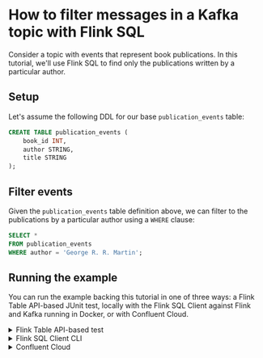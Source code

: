 <!-- title: How to filter messages in a Kafka topic with Flink SQL -->
<!-- description: In this tutorial, learn how to filter messages in a Kafka topic with Flink SQL, with step-by-step instructions and supporting code. -->

# How to filter messages in a Kafka topic with Flink SQL

Consider a topic with events that represent book publications. In this tutorial, we'll use Flink SQL to find only the
publications written by a particular author.

## Setup

Let's assume the following DDL for our base `publication_events` table:

```sql
CREATE TABLE publication_events (
    book_id INT,
    author STRING,
    title STRING
);
```

## Filter events

Given the `publication_events` table definition above, we can filter to the publications by a particular author using a `WHERE` clause:

```sql
SELECT *
FROM publication_events
WHERE author = 'George R. R. Martin';
```

## Running the example

You can run the example backing this tutorial in one of three ways: a Flink Table API-based JUnit test, locally with the Flink SQL Client 
against Flink and Kafka running in Docker, or with Confluent Cloud.

<details>
  <summary>Flink Table API-based test</summary>

  ### Prerequisites

  * Java 17, e.g., follow the OpenJDK installation instructions [here](https://openjdk.org/install/) if you don't have Java. 
  * Docker running via [Docker Desktop](https://docs.docker.com/desktop/) or [Docker Engine](https://docs.docker.com/engine/install/)

  ### Run the test

  Clone the `confluentinc/tutorials` GitHub repository (if you haven't already) and navigate to the `tutorials` directory:

  ```shell
  git clone git@github.com:confluentinc/tutorials.git
  cd tutorials
  ```

  Run the following command to execute [FlinkSqlFilteringTest#testFilter](src/test/java/io/confluent/developer/FlinkSqlFilteringTest.java):

  ```plaintext
  ./gradlew clean :filtering:flinksql:test
  ```

  The test starts Kafka and Schema Registry with [Testcontainers](https://testcontainers.com/), runs the Flink SQL commands
  above against a local Flink `StreamExecutionEnvironment`, and ensures that the filter results are what we expect.
</details>

<details>
  <summary>Flink SQL Client CLI</summary>

  ### Prerequisites

  * Docker running via [Docker Desktop](https://docs.docker.com/desktop/) or [Docker Engine](https://docs.docker.com/engine/install/)
  * [Docker Compose](https://docs.docker.com/compose/install/). Ensure that the command `docker compose version` succeeds.

  ### Run the commands

  Clone the `confluentinc/tutorials` GitHub repository (if you haven't already) and navigate to the `tutorials` directory:

  ```shell
  git clone git@github.com:confluentinc/tutorials.git
  cd tutorials
  ```

  Start Flink and Kafka:

  ```shell
  docker compose -f ./docker/docker-compose-flinksql.yml up -d
  ```

  Next, open the Flink SQL Client CLI:

  ```shell
  docker exec -it flink-sql-client sql-client.sh
  ```

  Finally, run following SQL statements to create the `publication_events` table backed by Kafka running in Docker, populate it with
  test data, and run the filter query.

  ```sql
  CREATE TABLE publication_events (
      book_id INT,
      author STRING,
      title STRING  
  ) WITH (
      'connector' = 'kafka',
      'topic' = 'publication_events',
      'properties.bootstrap.servers' = 'broker:9092',
      'scan.startup.mode' = 'earliest-offset',
      'key.format' = 'raw',
      'key.fields' = 'book_id',
      'value.format' = 'avro-confluent',
      'value.avro-confluent.url' = 'http://schema-registry:8081',
      'value.fields-include' = 'EXCEPT_KEY'
  );
  ```

  ```sql
  INSERT INTO publication_events VALUES
      (0, 'C.S. Lewis',          'The Silver Chair'),
      (1, 'George R. R. Martin', 'A Song of Ice and Fire'),
      (2, 'C.S. Lewis',          'Perelandra'),
      (3, 'George R. R. Martin', 'Fire & Blood'),
      (4, 'J. R. R. Tolkien',    'The Hobbit'),
      (5, 'J. R. R. Tolkien',    'The Lord of the Rings'),
      (6, 'George R. R. Martin', 'A Dream of Spring'),
      (7, 'J. R. R. Tolkien',    'The Fellowship of the Ring'),
      (8, 'George R. R. Martin', 'The Ice Dragon'),
      (9, 'Mario Puzo',          'The Godfather');
  ```

  ```sql
  SELECT *
  FROM publication_events
  WHERE author = 'George R. R. Martin';
  ```

  The query output should look like this:

  ```plaintext
       book_id                         author                          title
             1            George R. R. Martin         A Song of Ice and Fire
             3            George R. R. Martin                   Fire & Blood
             6            George R. R. Martin              A Dream of Spring
             8            George R. R. Martin                 The Ice Dragon
  ```

  When you are finished, clean up the containers used for this tutorial by running:

  ```shell
  docker compose -f ./docker/docker-compose-flinksql.yml down
  ```

</details>

<details>
  <summary>Confluent Cloud</summary>

  ### Prerequisites

  * A [Confluent Cloud](https://confluent.cloud/signup) account
  * A Flink compute pool created in Confluent Cloud. Follow [this](https://docs.confluent.io/cloud/current/flink/get-started/quick-start-cloud-console.html) quick start to create one.

  ### Run the commands

  In the Confluent Cloud Console, navigate to your environment and then click the `Open SQL Workspace` button for the compute
  pool that you have created.

  Select the default catalog (Confluent Cloud environment) and database (Kafka cluster) to use with the dropdowns at the top right.

  Finally, run following SQL statements to create the `publication_events` table, populate it with test data, and run the filter query.

  ```sql
  CREATE TABLE publication_events (
      book_id INT,
      author STRING,
      title STRING  
  );
  ```

  ```sql
  INSERT INTO publication_events VALUES
      (0, 'C.S. Lewis',          'The Silver Chair'),
      (1, 'George R. R. Martin', 'A Song of Ice and Fire'),
      (2, 'C.S. Lewis',          'Perelandra'),
      (3, 'George R. R. Martin', 'Fire & Blood'),
      (4, 'J. R. R. Tolkien',    'The Hobbit'),
      (5, 'J. R. R. Tolkien',    'The Lord of the Rings'),
      (6, 'George R. R. Martin', 'A Dream of Spring'),
      (7, 'J. R. R. Tolkien',    'The Fellowship of the Ring'),
      (8, 'George R. R. Martin', 'The Ice Dragon'),
      (9, 'Mario Puzo',          'The Godfather');
  ```

  ```sql
  SELECT *
  FROM publication_events
  WHERE author = 'George R. R. Martin';
  ```

  The query output should look like this:

  ![Query output](https://raw.githubusercontent.com/confluentinc/tutorials/master/filtering/flinksql/img/query-output.png)

<details>
